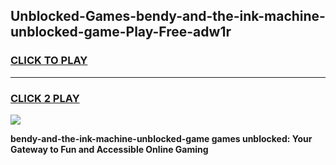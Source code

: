 
## Unblocked-Games-bendy-and-the-ink-machine-unblocked-game-Play-Free-adw1r
<h3>
<a href="https://premium76.site?title=bendy-and-the-ink-machine-unblocked-game&ref=18A1">CLICK TO PLAY</a></h3>
<hr>

<h3>
<a href="https://premium76.site?title=bendy-and-the-ink-machine-unblocked-game&ref=18A1">CLICK 2 PLAY</a>
  
</h3>

<a href="https://premium76.site?title=bendy-and-the-ink-machine-unblocked-game&ref=18A1"><img src="https://clearcache.store/games.png"></a>


**bendy-and-the-ink-machine-unblocked-game games unblocked: Your Gateway to Fun and Accessible Online Gaming**
